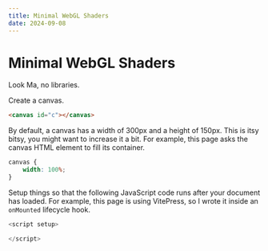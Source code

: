 ```yaml
---
title: Minimal WebGL Shaders
date: 2024-09-08
---
```


# Minimal WebGL Shaders

<style module>
canvas {
    /* border: 1px solid green; */
    width: 100%;
    margin-block: 3em;
}
</style>

<script setup>
import { onMounted } from "vue";

onMounted(() => {
    const canvas = document.getElementById("c");
    canvas.width = canvas.clientWidth;
    canvas.height = canvas.clientHeight;
    console.log(canvas, canvas.clientWidth, canvas.clientHeight);

    const gl = canvas.getContext("webgl");
    // gl.viewport(0, 0, gl.drawingBufferWidth, gl.drawingBufferHeight);
    gl.clearColor(0, 0.5, 1, 1);
    gl.clear(gl.COLOR_BUFFER_BIT);

    const vs = gl.createShader(gl.VERTEX_SHADER);
    gl.shaderSource(vs, `
    void main() {
        gl_Position = vec4(0., 0., 0., 1.);
        gl_PointSize = 100.;
    }`);
    gl.compileShader(vs);

    const fs = gl.createShader(gl.FRAGMENT_SHADER);
    gl.shaderSource(fs, `
    void main() {
        gl_FragColor = vec4(1., 1., 1., 1.);
    }`);
    gl.compileShader(fs);

    const gp = gl.createProgram();
    gl.attachShader(gp, vs);
    gl.attachShader(gp, fs);
    gl.linkProgram(gp);
    gl.detachShader(gp, vs);
    gl.detachShader(gp, fs);
    gl.deleteShader(vs);
    gl.deleteShader(fs);

    const log = gl.getProgramInfoLog(gp);
    if (log) console.log(log);

    gl.useProgram(gp);
    gl.drawArrays(gl.POINTS, 0, 1);
});
</script>

<canvas id="c"></canvas>

Look Ma, no libraries.

Create a canvas.

```html
<canvas id="c"></canvas>
```

By default, a canvas has a width of 300px and a height of 150px. This is itsy
bitsy, you might want to increase it a bit. For example, this page asks the
canvas HTML element to fill its container.

```css
canvas {
    width: 100%;
}
```


Setup things so that the following JavaScript code runs after your document has
loaded. For example, this page is using VitePress, so I wrote it inside an
`onMounted` lifecycle hook.

```js
<script setup>

</script>
```

